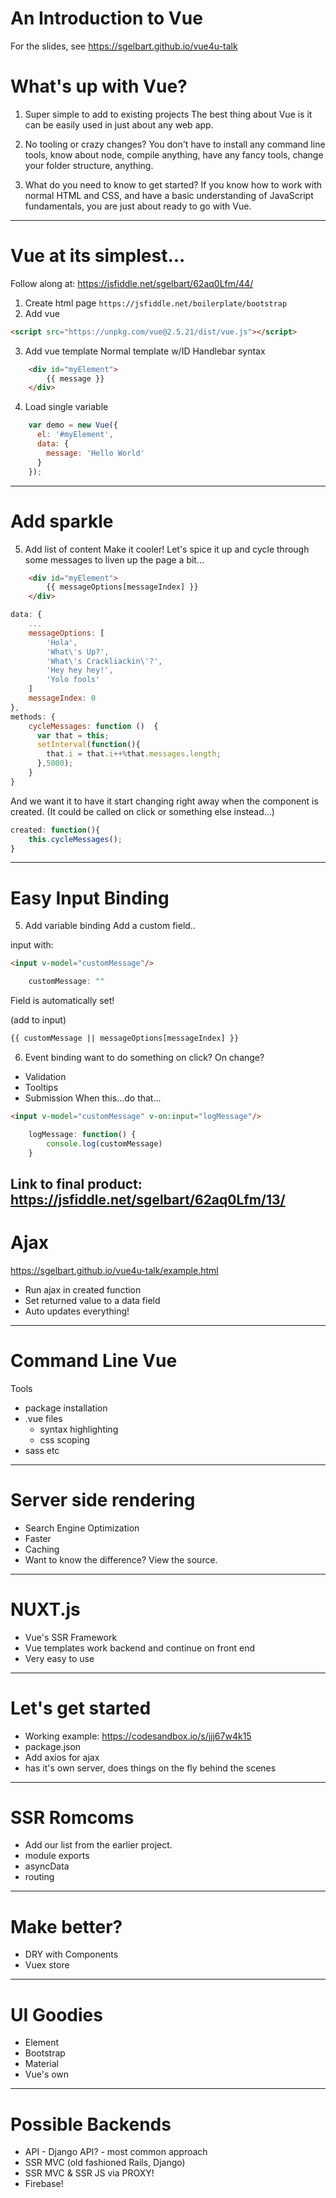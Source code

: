 # An Introduction to Vue

For the slides, see https://sgelbart.github.io/vue4u-talk

# What's up with Vue?

1. Super simple to add to existing projects
The best thing about Vue is it can be easily used in just about any web app.

2. No tooling or crazy changes?
You don't have to install any command line tools, know about node, compile anything, have any fancy tools, change your folder structure, anything.

3. What do you need to know to get started?
If you know how to work with normal HTML and CSS, and have a basic understanding of JavaScript fundamentals, you are just about ready to go with Vue.
---
# Vue at its simplest...
Follow along at: https://jsfiddle.net/sgelbart/62aq0Lfm/44/

1. Create html page
`https://jsfiddle.net/boilerplate/bootstrap`
2. Add vue
```html
<script src="https://unpkg.com/vue@2.5.21/dist/vue.js"></script>
```
3. Add vue template
Normal template w/ID
Handlebar syntax
```html
	<div id="myElement">
		{{ message }}
	</div>
```
4. Load single variable
```javascript
	var demo = new Vue({
	  el: '#myElement',
	  data: {
		message: 'Hello World'
	  }
	});
```
---
# Add sparkle

5. Add list of content
Make it cooler! Let's spice it up and cycle through some messages to liven up the page a bit...
```html
	<div id="myElement">
		{{ messageOptions[messageIndex] }}
	</div>
```
```javascript
data: {
	...
	messageOptions: [
		'Hola',
		'What\'s Up?',
		'What\'s Crackliackin\'?',
		'Hey hey hey!',
		'Yolo fools'
	]
	messageIndex: 0
},
methods: {
	cycleMessages: function () 	{
      var that = this;
      setInterval(function(){
      	that.i = that.i++%that.messages.length;
      },5000);
	}
}
```
And we want it to have it start changing right away when the component is created. (It could be called on click or something else instead...)

```javascript
created: function(){
	this.cycleMessages();
}
```
---
# Easy Input Binding

5. Add variable binding
Add a custom field..

input with:

```html
<input v-model="customMessage"/>
```

```js
	customMessage: ""
```
Field is automatically set!

(add to input)
```html
{{ customMessage || messageOptions[messageIndex] }}
```

6. Event binding
want to do something on click? On change?
- Validation
- Tooltips
- Submission
When this...do that...
```html
<input v-model="customMessage" v-on:input="logMessage"/>
```

```js
	logMessage: function() {
		console.log(customMessage)
	}
```

Link to final product:
https://jsfiddle.net/sgelbart/62aq0Lfm/13/
---
# Ajax
https://sgelbart.github.io/vue4u-talk/example.html
- Run ajax in created function
- Set returned value to a data field
- Auto updates everything!
---
# Command Line Vue
Tools
- package installation
- .vue files
  - syntax highlighting
  - css scoping
- sass etc
---
# Server side rendering
- Search Engine Optimization
- Faster
- Caching
- Want to know the difference? View the source.
---
# NUXT.js
- Vue's SSR Framework
- Vue templates work backend and continue on front end
- Very easy to use
---
# Let's get started
- Working example: https://codesandbox.io/s/jjj67w4k15
- package.json
- Add axios for ajax
- has it's own server, does things on the fly behind the scenes
---
# SSR Romcoms
- Add our list from the earlier project.
- module exports
- asyncData
- routing
---
# Make better?
- DRY with Components
- Vuex store
---
# UI Goodies
- Element
- Bootstrap
- Material
- Vue's own
---
# Possible Backends
- API - Django API? - most common approach
- SSR MVC (old fashioned Rails, Django)
- SSR MVC & SSR JS via PROXY!
- Firebase!